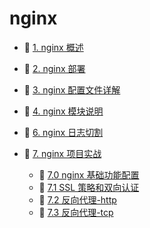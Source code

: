 # nginx

* 📄 [1. nginx 概述](siyuan://blocks/20231110105237-gunyevw)
* 📄 [2. nginx 部署](siyuan://blocks/20231110105237-0gz5zay)
* 📄 [3. nginx 配置文件详解](siyuan://blocks/20231110105237-hb5oa1m)
* 📄 [4. nginx 模块说明](siyuan://blocks/20231110105237-nbdeb80)
* 📄 [6. nginx 日志切割](siyuan://blocks/20231110105237-xuaqjjj)
* 📑 [7. nginx 项目实战](siyuan://blocks/20231110105237-djyw0dq)

  * 📄 [7.0 nginx 基础功能配置](siyuan://blocks/20231110105237-a779ski)
  * 📄 [7.1 SSL 策略和双向认证](siyuan://blocks/20231110105237-8uzmy1l)
  * 📄 [7.2 反向代理-http](siyuan://blocks/20231110105237-x20efse)
  * 📄 [7.3 反向代理-tcp](siyuan://blocks/20231110105237-yyxt7uz)

‍
